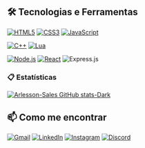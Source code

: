 ## 🛠️ Tecnologias e Ferramentas

[![HTML5](https://img.shields.io/badge/HTML5-E34F26?style=for-the-badge&logo=html5&logoColor=white)](https://developer.mozilla.org/en-US/docs/Web/HTML)
[![CSS3](https://img.shields.io/badge/CSS3-1572B6?style=for-the-badge&logo=css3&logoColor=white)](https://developer.mozilla.org/en-US/docs/Web/CSS)
[![JavaScript](https://img.shields.io/badge/JavaScript-F7DF1E?style=for-the-badge&logo=javascript&logoColor=black)](https://developer.mozilla.org/en-US/docs/Web/JavaScript)

[![C++](https://img.shields.io/badge/C%2B%2B-00599C?style=for-the-badge&logo=c%2B%2B&logoColor=white)](https://isocpp.org/)
[![Lua](https://img.shields.io/badge/Lua-2C2D72?style=for-the-badge&logo=lua&logoColor=white)](https://www.lua.org/)

[![Node.js](https://img.shields.io/badge/Node.js-339933?style=for-the-badge&logo=node.js&logoColor=white)](https://nodejs.org/)
[![React](https://img.shields.io/badge/React-61DAFB?style=for-the-badge&logo=react&logoColor=black)](https://reactjs.org/)
![Express.js](https://img.shields.io/badge/Express.js-007700?style=for-the-badge&logo=express&logoColor=white)

### 📋 Estatísticas
[![Arlesson-Sales GitHub stats-Dark](https://github-readme-stats.vercel.app/api?username=Arlesson-Sales&show_icons=true&theme=dark#gh-dark-mode-only)](https://github.com/anuraghazra/github-readme-stats#gh-dark-mode-only)

## 📫 Como me encontrar

[![Gmail](https://img.shields.io/badge/Gmail-D14836?style=for-the-badge&logo=gmail&logoColor=white)](mailto:arlesales2001@gmail.com)
[![LinkedIn](https://img.shields.io/badge/LinkedIn-0077B5?style=for-the-badge&logo=linkedin&logoColor=white)](https://www.linkedin.com/in/arlesson-sales/)
[![Instagram](https://img.shields.io/badge/Instagram-E4405F?style=for-the-badge&logo=instagram&logoColor=white)](https://instagram.com/arlesson_urameshy)
[![Discord](https://img.shields.io/badge/Discord-5865F2?style=for-the-badge&logo=discord&logoColor=white)](https://discord.com/users/Artely_)
